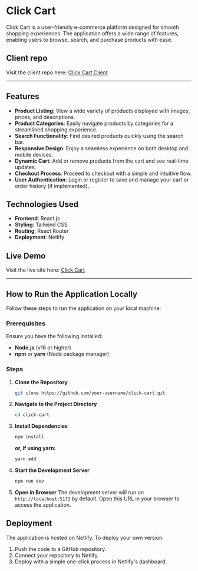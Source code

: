 # Click Cart

Click Cart is a user-friendly e-commerce platform designed for smooth shopping experiences. The application offers a wide range of features, enabling users to browse, search, and purchase products with ease.

## Client repo

Visit the client repo here: [Click Cart Client](https://github.com/Merajul09/ClickCart)

---

## Features

- **Product Listing**: View a wide variety of products displayed with images, prices, and descriptions.
- **Product Categories**: Easily navigate products by categories for a streamlined shopping experience.
- **Search Functionality**: Find desired products quickly using the search bar.
- **Responsive Design**: Enjoy a seamless experience on both desktop and mobile devices.
- **Dynamic Cart**: Add or remove products from the cart and see real-time updates.
- **Checkout Process**: Proceed to checkout with a simple and intuitive flow.
- **User Authentication**: Login or register to save and manage your cart or order history (if implemented).

## Technologies Used

- **Frontend**: React.js
- **Styling**: Tailwind CSS
- **Routing**: React Router
- **Deployment**: Netlify

## Live Demo

Visit the live site here: [Click Cart](https://click-cart-bd.netlify.app)

---

## How to Run the Application Locally

Follow these steps to run the application on your local machine:

### Prerequisites

Ensure you have the following installed:

- **Node.js** (v16 or higher)
- **npm** or **yarn** (Node package manager)

### Steps

1. **Clone the Repository**
   ```bash
   git clone https://github.com/your-username/click-cart.git
   ```
2. **Navigate to the Project Directory**
   ```bash
   cd click-cart
   ```
3. **Install Dependencies**
   ```bash
   npm install
   ```
   **or, if using yarn:**
   ```bash
   yarn add
   ```
4. **Start the Development Server**
   ```bash
   npm run dev
   ```
5. **Open in Browser**
   The development server will run on `http://localhost:5173` by default. Open this URL in your browser to access the application.

## Deployment

The application is hosted on Netlify. To deploy your own version:

1. Push the code to a GitHub repository.
2. Connect your repository to Netlify.
3. Deploy with a simple one-click process in Netlify's dashboard.
